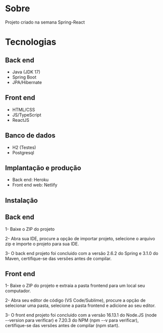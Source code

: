 # Sobre
Projeto criado na semana Spring-React

# Tecnologias

## Back end
* Java (JDK 17)
* Spring Boot
* JPA/Hibernate

## Front end
* HTML/CSS
* JS/TypeScript
* ReactJS

## Banco de dados
* H2 (Testes)
* Postgresql

## Implantação e produção
* Back end: Heroku
* Front end web: Netlify

## Instalação
## Back end
1- Baixe o ZIP do projeto

2- Abra sua IDE, procure a opção de importar projeto, selecione o arquivo zip e importe o projeto para sua IDE.

3- O back end projeto foi concluido com a versão 2.6.2 do Spring e 3.1.0 do Maven, certifique-se das versões antes de compilar.

## Front end
1- Baixe o ZIP do projeto e extraia a pasta frontend para um local seu computador.

2- Abra seu editor de código (VS Code/Sublime), procure a opção de selecionar uma pasta, selecione a pasta frontend e adicione ao seu editor.

3- O front end projeto foi concluido com a versão 16.13.1 do Node.JS (node --version para verificar) e 7.20.3 do NPM (npm --v para verificar), certifique-se das versões antes de compilar (npm start).
